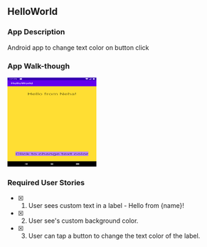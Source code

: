 ## HelloWorld

### App Description
Android app to change text color on button click

### App Walk-though

<img src="https://github.com/neha277/AndroidL/blob/main/giff.gif" width="200" height="200">

### Required User Stories
- [x] 1. User sees custom text in a label - Hello from {name}!
- [x] 2. User see's custom background color.
- [x] 3. User can tap a button to change the text color of the label.
